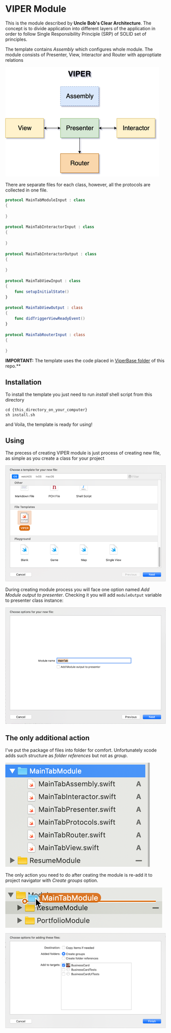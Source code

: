 # VIPER Module

This is the module described by **Uncle Bob's Clear Architecture**. The concept is to divide application into different layers of the application in order to follow Single Responsibility Principle (SRP) of SOLID set of principles.

The template contains *Assembly* which configures whole module. The module consists of Presenter, View, Interactor and Router with approptiate relations

![alt text](Files/Diagram.png)

There are separate files for each class, however, all the protocols are collected in one file.

```swift
protocol MainTabModuleInput : class
{

}

protocol MainTabInteractorInput : class
{

}

protocol MainTabInteractorOutput : class
{

}

protocol MainTabViewInput : class
{
    func setupInitialState()
}

protocol MainTabViewOutput : class
{
    func didTriggerViewReadyEvent()
}

protocol MainTabRouterInput : class
{

}
```

**IMPORTANT:** The template uses the code placed in [ViperBase folder](../../ViperBase/) of this repo.**

## Installation

To install the template you just need to run *install* shell script from this directory
```
cd {this_directory_on_your_computer}
sh install.sh
```
and Voila, the template is ready for using! 

## Using

The precess of creating VIPER module is just process of creating new file, as simple as you create a class for your project

![alt text](Files/Create-Module.png)

During creating module process you will face one option named *Add Module output to presenter*. Checking it you will add `moduleOutput` variable to presenter class instance:

![alt text](Files/Output-option.png)

## The only additional action

I've put the package of files into folder for comfort. Unfortunately xcode adds such structure as *folder references* but not as *group*.

![alt text](Files/Folder-in-Navigator.png)

The only action you need to do after ceating the module is re-add it to project navigator with *Create groups* option.

![alt text](Files/Re-connect-to-Navigator.png)

![alt text](Files/Add-with-groups.png)
